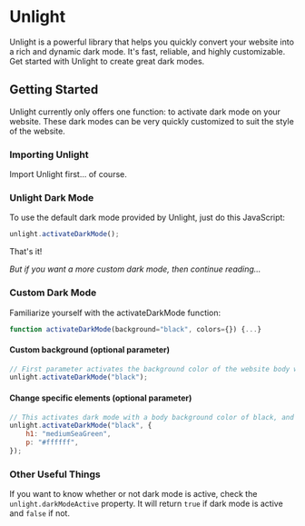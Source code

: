 # Unlight
Unlight is a powerful library that helps you quickly convert your website into a rich and dynamic dark mode. It's fast, reliable, and highly customizable. Get started with Unlight to create great dark modes.

## Getting Started
Unlight currently only offers one function: to activate dark mode on your website. These dark modes can be very quickly customized to suit the style of the website.

### Importing Unlight
Import Unlight first... of course. 

### Unlight Dark Mode
To use the default dark mode provided by Unlight, just do this JavaScript:
```js
unlight.activateDarkMode();
```
That's it!


*But if you want a more custom dark mode, then continue reading...*

### Custom Dark Mode
Familiarize yourself with the activateDarkMode function:
```js
function activateDarkMode(background="black", colors={}) {...}
```
#### Custom background (optional parameter)
```js
// First parameter activates the background color of the website body with dark mode on.
unlight.activateDarkMode("black");
```

#### Change specific elements (optional parameter)
```js
// This activates dark mode with a body background color of black, and custom color properties for the h1 and p tags.
unlight.activateDarkMode("black", {
	h1: "mediumSeaGreen",
	p: "#ffffff",
});
```

### Other Useful Things
If you want to know whether or not dark mode is active, check the `unlight.darkModeActive` property. It will return `true` if dark mode is active and `false` if not.